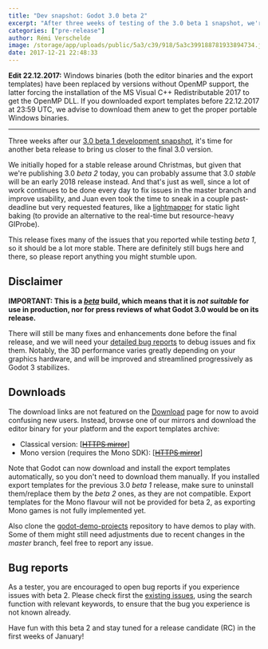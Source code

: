 ```yaml
---
title: "Dev snapshot: Godot 3.0 beta 2"
excerpt: "After three weeks of testing of the 3.0 beta 1 snapshot, we're now ready for a new beta release fixing many of the reported issues and then some! It also includes a surprise lightmapper from Juan, and many usability enhancements provided by our numerous contributors. The final 3.0 release is now very close, so stay tuned for more news and the release candidate!"
categories: ["pre-release"]
author: Rémi Verschelde
image: /storage/app/uploads/public/5a3/c39/918/5a3c399188781933894734.jpg
date: 2017-12-21 22:48:33
---
```


**Edit 22.12.2017:** Windows binaries (both the editor binaries and the export templates) have been replaced by versions without OpenMP support, the latter forcing the installation of the MS Visual C++ Redistributable 2017 to get the OpenMP DLL. If you downloaded export templates before 22.12.2017 at 23:59 UTC, we advise to download them anew to get the proper portable Windows binaries.

-----

Three weeks after our [3.0 beta 1 development snapshot](/article/dev-snapshot-godot-3-0-beta-1), it's time for another beta release to bring us closer to the final 3.0 version.

We initially hoped for a stable release around Christmas, but given that we're publishing 3.0 *beta 2* today, you can probably assume that 3.0 *stable* will be an early 2018 release instead. And that's just as well, since a lot of work continues to be done every day to fix issues in the master branch and improve usability, and Juan even took the time to sneak in a couple past-deadline but very requested features, like a [lightmapper](/article/introducing-new-last-minute-lightmapper) for static light baking (to provide an alternative to the real-time but resource-heavy GIProbe).

This release fixes many of the issues that you reported while testing *beta 1*, so it should be a lot more stable. There are definitely still bugs here and there, so please report anything you might stumble upon.

## Disclaimer

**IMPORTANT: This is a *[beta](https://en.wikipedia.org/wiki/Software_release_life_cycle#Beta)* build, which means that it is *not suitable* for use in production, nor for press reviews of what Godot 3.0 would be on its release.**

There will still be many fixes and enhancements done before the final release, and we will need your [detailed bug reports](https://github.com/godotengine/godot/issues) to debug issues and fix them. Notably, the 3D performance varies greatly depending on your graphics hardware, and will be improved and streamlined progressively as Godot 3 stabilizes.

## Downloads

The download links are not featured on the [Download](/download) page for now to avoid confusing new users. Instead, browse one of our mirrors and download the editor binary for your platform and the export templates archive:

- Classical version: [[~~HTTPS mirror~~](https://github.com/godotengine/godot-builds/releases/3.0-beta2)]
- Mono version (requires the Mono SDK): [[~~HTTPS mirror~~](https://github.com/godotengine/godot-builds/releases/3.0-beta2)]

Note that Godot can now download and install the export templates automatically, so you don't need to download them manually. If you installed export templates for the previous 3.0 *beta 1* release, make sure to uninstall them/replace them by the *beta 2* ones, as they are not compatible. Export templates for the Mono flavour will not be provided for beta 2, as exporting Mono games is not fully implemented yet.

Also clone the [godot-demo-projects](https://github.com/godotengine/godot-demo-projects/) repository to have demos to play with. Some of them might still need adjustments due to recent changes in the *master* branch, feel free to report any issue.

## Bug reports

As a tester, you are encouraged to open bug reports if you experience issues with beta 2. Please check first the [existing issues](https://github.com/godotengine/godot/issues), using the search function with relevant keywords, to ensure that the bug you experience is not known already.

Have fun with this beta 2 and stay tuned for a release candidate (RC) in the first weeks of January!
